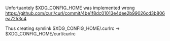 Unfortuantely $XDG_CONFIG_HOME was implemented wrong 
https://github.com/curl/curl/commit/4be1f8dc01013e4dee2b99026cd3b806ea7253c4

Thus creating symlink $XDG_CONFIG_HOME/.curlrc -> $XDG_CONFIG_HOME/curl/curlrc
